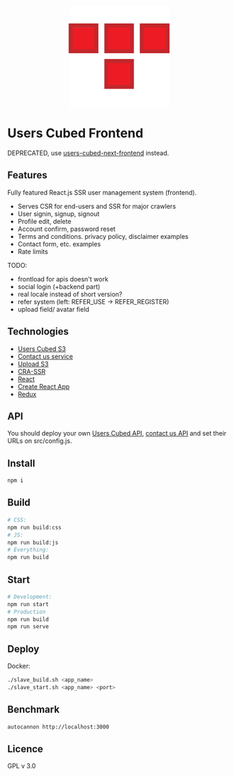 <p align="center">
  <a href="https://talaikis.com/">
    <img alt="Talaikis Ltd." src="https://github.com/TalaikisInc/talaikis.com_react/blob/master/media/logo.png" width="228">
  </a>
</p>

# Users Cubed Frontend

DEPRECATED, use [users-cubed-next-frontend](https://github.com/TalaikisInc/users-cubed-next-frontend) instead.

## Features

Fully featured React.js SSR user management system (frontend).

* Serves CSR for end-users and SSR for major crawlers
* User signin, signup, signout
* Profile edit, delete
* Account confirm, password reset
* Terms and conditions. privacy policy, disclaimer examples
* Contact form, etc. examples
* Rate limits

TODO:

* frontload for apis doesn't work
* social login (+backend part)
* real locale instead of short version?
* refer system (left: REFER_USE -> REFER_REGISTER)
* upload field/ avatar field

## Technologies

* [Users Cubed S3](https://github.com/TalaikisInc/users-cubed-s3)
* [Contact us service](https://github.com/TalaikisInc/email_service)
* [Upload S3](https://github.com/TalaikisInc/upload-service-s3)
* [CRA-SSR](https://github.com/cereallarceny/cra-ssr)
* [React](https://github.com/facebook/react)
* [Create React App](https://github.com/facebook/create-react-app)
* [Redux](https://github.com/reduxjs/redux)

## API

You should deploy your own [Users Cubed API](https://github.com/TalaikisInc/users-cubed-s3), [contact us API](https://github.com/TalaikisInc/email_service) and set their URLs on src/config.js.

## Install

```bash
npm i
```

## Build

```bash
# CSS:
npm run build:css
# JS:
npm run build:js
# Everything:
npm run build
```

## Start

```bash
# Development:
npm run start
# Production
npm run build
npm run serve
```

## Deploy

Docker:

```bash
./slave_build.sh <app_name>
./slave_start.sh <app_name> <port>
```

## Benchmark

```bash
autocannon http://localhost:3000
```

## Licence

GPL v 3.0
